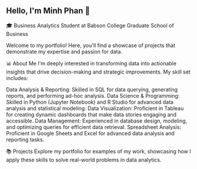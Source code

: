 ## Hello, I'm Minh Phan 👋 

 🎓 Business Analytics Student at Babson College Graduate School of Business
 
Welcome to my portfolio! Here, you'll find a showcase of projects that demonstrate my expertise and passion for data.

📊 About Me 
I'm deeply interested in transforming data into actionable insights that drive decision-making and strategic improvements. My skill set includes:

Data Analysis & Reporting: Skilled in SQL for data querying, generating reports, and performing ad-hoc analysis. 
Data Science & Programming: Skilled in Python (Jupyter Notebook) and R Studio for advanced data analysis and statistical modeling.
Data Visualization: Proficient in Tableau for creating dynamic dashboards that make data stories engaging and accessible. 
Data Management: Experienced in database design, modeling, and optimizing queries for efficient data retrieval. 
Spreadsheet Analysis: Proficient in Google Sheets and Excel for advanced data analysis and reporting tasks.

📚 Projects
Explore my portfolio for examples of my work, showcasing how I apply these skills to solve real-world problems in data analytics.

